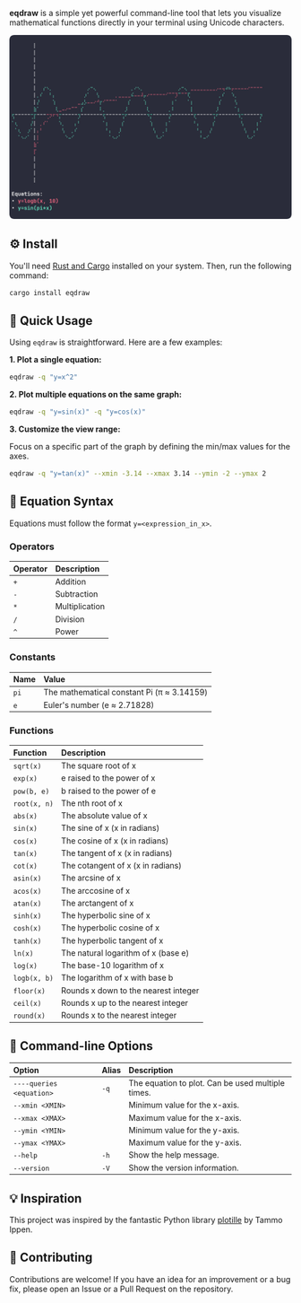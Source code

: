 **eqdraw** is a simple yet powerful command-line tool that lets you visualize mathematical functions directly in your terminal using Unicode characters.

![eqdraw screenshot](screenshot/eqdraw.png)

## ⚙️ Install

You'll need [Rust and Cargo](https://www.rust-lang.org/tools/install) installed on your system. Then, run the following command:

```bash
cargo install eqdraw
```

## 🚀 Quick Usage

Using `eqdraw` is straightforward. Here are a few examples:

**1. Plot a single equation:**

```bash
eqdraw -q "y=x^2"
```

**2. Plot multiple equations on the same graph:**

```bash
eqdraw -q "y=sin(x)" -q "y=cos(x)"
```

**3. Customize the view range:**

Focus on a specific part of the graph by defining the min/max values for the axes.

```bash
eqdraw -q "y=tan(x)" --xmin -3.14 --xmax 3.14 --ymin -2 --ymax 2
```

## 📝 Equation Syntax

Equations must follow the format `y=<expression_in_x>`.

### Operators

| Operator | Description |
| :--- | :--- |
| `+` | Addition |
| `-` | Subtraction |
| `*` | Multiplication |
| `/` | Division |
| `^` | Power |

### Constants

| Name | Value |
| :--- | :--- |
| `pi` | The mathematical constant Pi (π ≈ 3.14159) |
| `e` | Euler's number (e ≈ 2.71828) |

### Functions

| Function | Description |
| :--- | :--- |
| `sqrt(x)` | The square root of x |
| `exp(x)` | e raised to the power of x |
| `pow(b, e)`| b raised to the power of e |
| `root(x, n)`| The nth root of x |
| `abs(x)` | The absolute value of x |
| `sin(x)` | The sine of x (x in radians) |
| `cos(x)` | The cosine of x (x in radians) |
| `tan(x)` | The tangent of x (x in radians) |
| `cot(x)` | The cotangent of x (x in radians) |
| `asin(x)` | The arcsine of x |
| `acos(x)` | The arccosine of x |
| `atan(x)` | The arctangent of x |
| `sinh(x)` | The hyperbolic sine of x |
| `cosh(x)` | The hyperbolic cosine of x |
| `tanh(x)` | The hyperbolic tangent of x |
| `ln(x)` | The natural logarithm of x (base e) |
| `log(x)` | The base-10 logarithm of x |
| `logb(x, b)`| The logarithm of x with base b |
| `floor(x)`| Rounds x down to the nearest integer |
| `ceil(x)` | Rounds x up to the nearest integer |
| `round(x)`| Rounds x to the nearest integer |

## 🔧 Command-line Options

| Option | Alias | Description |
| :--- | :--- | :--- |
| `----queries <equation>` | `-q` | The equation to plot. Can be used multiple times. |
| `--xmin <XMIN>` | | Minimum value for the x-axis. |
| `--xmax <XMAX>` | | Maximum value for the x-axis. |
| `--ymin <YMIN>` | | Minimum value for the y-axis. |
| `--ymax <YMAX>` | | Maximum value for the y-axis. |
| `--help` | `-h` | Show the help message. |
| `--version` | `-V` | Show the version information. |

## 💡 Inspiration

This project was inspired by the fantastic Python library [plotille](https://github.com/tammoippen/plotille) by Tammo Ippen.

## 🤝 Contributing

Contributions are welcome! If you have an idea for an improvement or a bug fix, please open an Issue or a Pull Request on the repository.
